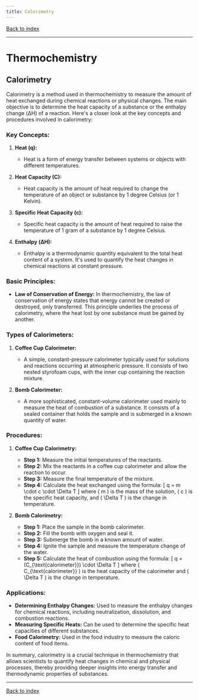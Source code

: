 ```yaml
---
title: Calorimetry
---
```


[Back to index](index.html)

---
# Thermochemistry
## Calorimetry

Calorimetry is a method used in thermochemistry to measure the amount of heat exchanged during chemical reactions or physical changes. The main objective is to determine the heat capacity of a substance or the enthalpy change (ΔH) of a reaction. Here's a closer look at the key concepts and procedures involved in calorimetry:

### Key Concepts:

1. **Heat (q):**
    - Heat is a form of energy transfer between systems or objects with different temperatures.
    
2. **Heat Capacity (C):**
    - Heat capacity is the amount of heat required to change the temperature of an object or substance by 1 degree Celsius (or 1 Kelvin).

3. **Specific Heat Capacity (c):**
    - Specific heat capacity is the amount of heat required to raise the temperature of 1 gram of a substance by 1 degree Celsius.

4. **Enthalpy (ΔH):**
    - Enthalpy is a thermodynamic quantity equivalent to the total heat content of a system. It's used to quantify the heat changes in chemical reactions at constant pressure.

### Basic Principles:

- **Law of Conservation of Energy:**
  In thermochemistry, the law of conservation of energy states that energy cannot be created or destroyed, only transferred. This principle underlies the process of calorimetry, where the heat lost by one substance must be gained by another.

### Types of Calorimeters:

1. **Coffee Cup Calorimeter:**
    - A simple, constant-pressure calorimeter typically used for solutions and reactions occurring at atmospheric pressure. It consists of two nested styrofoam cups, with the inner cup containing the reaction mixture.
 
2. **Bomb Calorimeter:**
    - A more sophisticated, constant-volume calorimeter used mainly to measure the heat of combustion of a substance. It consists of a sealed container that holds the sample and is submerged in a known quantity of water. 

### Procedures:

1. **Coffee Cup Calorimetry:**
    - **Step 1:** Measure the initial temperatures of the reactants.
    - **Step 2:** Mix the reactants in a coffee cup calorimeter and allow the reaction to occur.
    - **Step 3:** Measure the final temperature of the mixture.
    - **Step 4:** Calculate the heat exchanged using the formula:
      \[
      q = m \cdot c \cdot \Delta T
      \]
      where \( m \) is the mass of the solution, \( c \) is the specific heat capacity, and \( \Delta T \) is the change in temperature.

2. **Bomb Calorimetry:**
    - **Step 1:** Place the sample in the bomb calorimeter.
    - **Step 2:** Fill the bomb with oxygen and seal it.
    - **Step 3:** Submerge the bomb in a known amount of water.
    - **Step 4:** Ignite the sample and measure the temperature change of the water.
    - **Step 5:** Calculate the heat of combustion using the formula:
      \[
      q = (C_{\text{calorimeter}}) \cdot \Delta T
      \]
      where \( C_{\text{calorimeter}} \) is the heat capacity of the calorimeter and \( \Delta T \) is the change in temperature.

### Applications:

- **Determining Enthalpy Changes:** Used to measure the enthalpy changes for chemical reactions, including neutralization, dissolution, and combustion reactions.
- **Measuring Specific Heats:** Can be used to determine the specific heat capacities of different substances.
- **Food Calorimetry:** Used in the food industry to measure the caloric content of food items.

In summary, calorimetry is a crucial technique in thermochemistry that allows scientists to quantify heat changes in chemical and physical processes, thereby providing deeper insights into energy transfer and thermodynamic properties of substances.

---
[Back to index](index.html)
